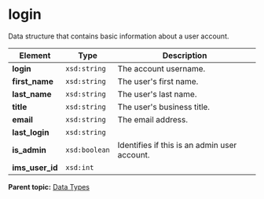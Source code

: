 # login

Data structure that contains basic information about a user account.

|Element|Type|Description|
|-------|----|-----------|
|**login** |`xsd:string` | The account username. |
|**first\_name** |`xsd:string` | The user's first name. |
|**last\_name** |`xsd:string` | The user's last name. |
|**title** |`xsd:string` | The user's business title. |
|**email** |`xsd:string` | The email address. |
|**last\_login** |`xsd:string` | |
|**is\_admin** |`xsd:boolean` | Identifies if this is an admin user account. |
|**ims\_user\_id** |`xsd:int` | |

**Parent topic:** [Data Types](../data_types/c_datatypes.md)

